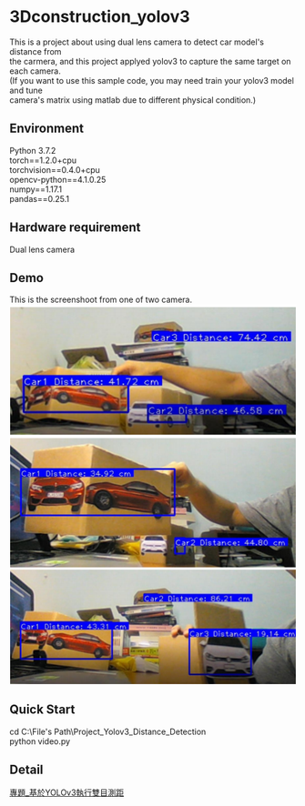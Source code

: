 # 3Dconstruction_yolov3 
This is a project about using dual lens camera to detect car model's distance from  
the carmera, and this project applyed yolov3 to capture the same target on each camera.  
(If you want to use this sample code, you may need train your yolov3 model and tune  
camera's matrix using matlab due to different physical condition.)

## Environment
Python 3.7.2  
torch==1.2.0+cpu  
torchvision==0.4.0+cpu  
opencv-python==4.1.0.25  
numpy==1.17.1  
pandas==0.25.1  

## Hardware requirement  
Dual lens camera

## Demo  
This is the screenshoot from one of two camera.
![Demo Pic](https://github.com/ycc789741ycc/3Dconstruction_yolov3/blob/master/Demo.png "Demo Pic")

## Quick Start 
cd C:\File's Path\Project_Yolov3_Distance_Detection  
python video.py  

## Detail 
[專題_基於YOLOv3執行雙目測距](https://github.com/ycc789741ycc/3Dconstruction_yolov3/blob/master/%E5%B0%88%E9%A1%8C_%E5%9F%BA%E6%96%BCYOLOv3%E5%9F%B7%E8%A1%8C%E9%9B%99%E7%9B%AE%E6%B8%AC%E8%B7%9D.pdf)  
